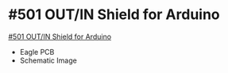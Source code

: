 # #501 OUT/IN Shield for Arduino

[#501 OUT/IN Shield for Arduino](http://fabo.io/501.html)

- Eagle PCB
- Schematic Image
